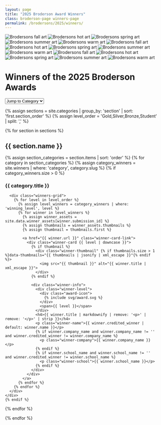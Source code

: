 ```yaml
---
layout: page
title: "2025 Broderson Award Winners"
class: broderson-page winners-page
permalink: /brodersons/2025/winners/
---
```


<div class="brodersons-stripes"></div>

<div class="brodersons-art">
  <div class="art-inner">
    <img src="/assets/images/brodersons/Brodersons fall.svg" alt="Brodersons fall art">
    <img src="/assets/images/brodersons/Brodersons hot.svg" alt="Brodersons hot art">
    <img src="/assets/images/brodersons/Brodersons spring.svg" alt="Brodersons spring art">
    <img src="/assets/images/brodersons/Brodersons summer.svg" alt="Brodersons summer art">
    <img src="/assets/images/brodersons/Brodersons warm.svg" alt="Brodersons warm art">
    <img src="/assets/images/brodersons/Brodersons fall.svg" alt="Brodersons fall art">
    <img src="/assets/images/brodersons/Brodersons hot.svg" alt="Brodersons hot art">
    <img src="/assets/images/brodersons/Brodersons spring.svg" alt="Brodersons spring art">
    <img src="/assets/images/brodersons/Brodersons summer.svg" alt="Brodersons summer art">
    <img src="/assets/images/brodersons/Brodersons warm.svg" alt="Brodersons warm art">
    <img src="/assets/images/brodersons/Brodersons fall.svg" alt="Brodersons fall art">
    <img src="/assets/images/brodersons/Brodersons hot.svg" alt="Brodersons hot art">
    <img src="/assets/images/brodersons/Brodersons spring.svg" alt="Brodersons spring art">
    <img src="/assets/images/brodersons/Brodersons summer.svg" alt="Brodersons summer art">
    <img src="/assets/images/brodersons/Brodersons warm.svg" alt="Brodersons warm art">
  </div>
</div>

<div class="header-content">
  <h1><span class="highlight">Winners of the 2025 Broderson Awards</span></h1>
</div>

<div class="winners-navigation">
  <div class="jump-to-category">
    <select id="categoryJumper" class="category-select cta">
      <option value="">Jump to Category</option>
      {% assign sections = site.categories | group_by: 'section' | sort: 'first.section_order' %}
      {% for section in sections %}
        {% assign section_categories = section.items | sort: 'order' %}
        {% for category in section_categories %}
          {% assign category_winners = site.winners | where: 'category', category.slug %}
          {% if category_winners.size > 0 %}
            <option value="{{ category.slug }}">{{ category.title }}</option>
          {% endif %}
        {% endfor %}
      {% endfor %}
    </select>
  </div>
</div>

{% assign sections = site.categories | group_by: 'section' | sort: 'first.section_order' %}
{% assign level_order = 'Gold,Silver,Bronze,Student' | split: ',' %}

{% for section in sections %}
<div class="winners-section">
  <h2>{{ section.name }}</h2>
  
  {% assign section_categories = section.items | sort: 'order' %}
  {% for category in section_categories %}
    {% assign category_winners = site.winners | where: 'category', category.slug %}
    {% if category_winners.size > 0 %}
    <div class="category-group" id="category-{{ category.slug }}">
      <h3>{{ category.title }}</h3>
      
      <div class="winners-grid">
        {% for level in level_order %}
          {% assign level_winners = category_winners | where: 'winning_level', level %}
          {% for winner in level_winners %}
            {% assign winner_assets = site.data.winner_assets[winner.submission_id] %}
            {% assign thumbnails = winner_assets.thumbnails %}
            {% assign thumbnail = thumbnails.first %}
            
            <a href="{{ winner.url }}" class="winner-card-link">
              <div class="winner-card {{ level | downcase }}">
                {% if thumbnail %}
                  <div class="winner-thumbnail" {% if thumbnails.size > 1 %}data-thumbnails="{{ thumbnails | jsonify | xml_escape }}"{% endif %}>
                    <img src="{{ thumbnail }}" alt="{{ winner.title | xml_escape }}">
                  </div>
                {% endif %}
                
                <div class="winner-info">
                  <div class="winner-level">
                    <div class="award-icon">
                      {% include svg/award.svg %}
                    </div>
                    <span>{{ level }}</span>
                  </div>
                  <h4>{{ winner.title | markdownify | remove: '<p>' | remove: '</p>' | strip }}</h4>
                  <p class="winner-name">{{ winner.credited_winner | default: winner.name }}</p>
                  {% if winner.company_name and winner.company_name != '' and winner.credited_winner != winner.company_name %}
                    <p class="winner-company">{{ winner.company_name }}</p>
                  {% endif %}
                  {% if winner.school_name and winner.school_name != '' and winner.credited_winner != winner.school_name %}
                    <p class="winner-school">{{ winner.school_name }}</p>
                  {% endif %}
                </div>
              </div>
            </a>
          {% endfor %}
        {% endfor %}
      </div>
    </div>
    {% endif %}
  {% endfor %}
</div>
{% endfor %}

<script>
document.addEventListener('DOMContentLoaded', function() {
  // Handle category jumper dropdown
  const categorySelect = document.getElementById('categoryJumper');
  if (categorySelect) {
    categorySelect.addEventListener('change', function() {
      const selectedCategory = this.value;
      if (selectedCategory) {
        // Navigate to category section with smooth scroll
        const targetElement = document.getElementById('category-' + selectedCategory);
        if (targetElement) {
          targetElement.scrollIntoView({ behavior: 'smooth', block: 'start' });
          // Update URL hash without triggering hashchange event
          history.replaceState(null, null, '#category-' + selectedCategory);
        }
        // Reset the select to placeholder
        this.value = '';
      }
    });
  }

  // Handle fragment navigation for category jumping
  function scrollToCategory() {
    const hash = window.location.hash;
    if (hash && hash.startsWith('#category-')) {
      const targetElement = document.querySelector(hash);
      if (targetElement) {
        setTimeout(() => {
          targetElement.scrollIntoView({ behavior: 'smooth', block: 'start' });
          
          // Scroll smoothly to the category
        }, 100);
      }
    }
  }
  
  // Handle initial page load with fragment
  scrollToCategory();
  
  // Handle back/forward navigation
  window.addEventListener('hashchange', scrollToCategory);
  
  // Initialize thumbnail rotation for winners with multiple thumbnails
  const thumbnailContainers = document.querySelectorAll('.winner-thumbnail[data-thumbnails]');
  
  thumbnailContainers.forEach(container => {
    const img = container.querySelector('img');
    const thumbnailsData = container.getAttribute('data-thumbnails');
    
    if (!img || !thumbnailsData) return;
    
    let thumbnails;
    try {
      // Parse the JSON data (it's HTML-escaped, so we need to decode it)
      const textarea = document.createElement('textarea');
      textarea.innerHTML = thumbnailsData;
      thumbnails = JSON.parse(textarea.value);
    } catch (e) {
      console.error('Failed to parse thumbnails data:', e);
      return;
    }
    
    if (!thumbnails || thumbnails.length <= 1) return;
    
    let currentIndex = 0;
    let rotationInterval;
    let isHovering = false;
    
    // Function to rotate to next thumbnail
    function rotateThumbnail() {
      if (!isHovering) return;
      
      currentIndex = (currentIndex + 1) % thumbnails.length;
      img.src = thumbnails[currentIndex];
    }
    
    // Find the parent card link to attach hover events to the whole card
    const cardLink = container.closest('.winner-card-link');
    
    // Start rotation on card hover
    cardLink.addEventListener('mouseenter', function() {
      isHovering = true;
      // Start rotating immediately
      rotationInterval = setInterval(rotateThumbnail, 500); // 500ms between rotations
    });
    
    // Stop rotation and reset on card mouse leave
    cardLink.addEventListener('mouseleave', function() {
      isHovering = false;
      clearInterval(rotationInterval);
      
      // Reset to first thumbnail
      currentIndex = 0;
      img.src = thumbnails[0];
    });
    
    // Preload all thumbnails for smooth rotation
    thumbnails.forEach(src => {
      const preloadImg = new Image();
      preloadImg.src = src;
    });
  });
});
</script>